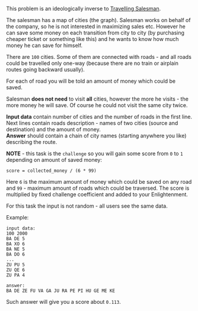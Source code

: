 This problem is an ideologically inverse to [Travelling Salesman](./travelling-salesman).

The salesman has a map of cities (the graph). Salesman works on behalf of the company, so he is not interested in
maximizing sales etc. However he can save some money on each transition from city to city (by purchasing cheaper
ticket or something like this) and he wants to know how much money he can save for himself.

There are `100` cities. Some of them are connected with roads - and all roads could be travelled only one-way (because
there are no train or airplain routes going backward usually).

For each of road you will be told an amount of money which could be saved.

Salesman **does not need** to visit **all** cities, however the more he visits - the more money he will save. Of course
he could not visit the same city twice.

**Input data** contain number of cities and the number of roads in the first line.  
Next lines contain roads description - names of two cities (source and destination) and the amount of money.  
**Answer** should contain a chain of city names (starting anywhere you like) describing the route.

**NOTE** - this task is the `challenge` so you will gain some score from `0` to `1` depending on amount of saved money:

    score = collected_money / (6 * 99)

Here `6` is the maximum amount of money which could be saved on any road and `99` - maximum amount of roads which could
be traversed. The score is multiplied by fixed challenge coefficient and added to your Enlightenment.

For this task the input is not random - all users see the same data.

Example:
	
	input data:
	100 2000
	BA DE 5
	BA XO 6
	BA NE 5
	BA DO 6
	...
    ZU PU 5
	ZU QE 6
	ZU PA 4
	
	answer:
	BA DE ZE FU VA GA JU RA PE PI HU GE ME KE

Such answer will give you a score about `0.113`.
